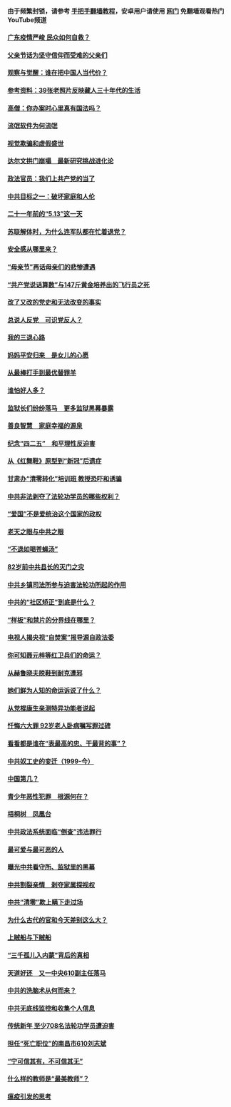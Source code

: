 #### 由于频繁封锁，请参考 [手把手翻墙教程](https://github.com/gfw-breaker/guides/wiki/)，安卓用户请使用 [网门](https://github.com/gfw-breaker/nogfw/blob/master/dl.md?t=06242001) 免翻墙观看热门YouTube频道 

#### [广东疫情严峻 民众如何自救？](../pages/19/427311.md?t=06242001) 

#### [父亲节话为坚守信仰而受难的父亲们](../pages/19/427033.md?t=06242001) 

#### [观察与觉醒：谁在把中国人当代价？](../pages/19/426987.md?t=06242001) 

#### [参考资料：39张老照片反映藏人三十年代的生活](../pages/19/426471.md?t=06242001) 

#### [高僧：你办案时心里真有国法吗？](../pages/19/426530.md?t=06242001) 

#### [流氓软件为何流氓](../pages/19/426531.md?t=06242001) 

#### [视觉欺骗和虚假盛世](../pages/19/426443.md?t=06242001) 

#### [达尔文拱门崩塌　最新研究挑战进化论](../pages/19/426009.md?t=06242001) 

#### [政法官员：我们上共产党的当了](../pages/19/425351.md?t=06242001) 

#### [中共目标之一：破坏家庭和人伦](../pages/19/424454.md?t=06242001) 

#### [二十一年前的“5.13”这一天](../pages/19/424814.md?t=06242001) 

#### [苏联解体时，为什么连军队都在忙着退党？](../pages/19/424335.md?t=06242001) 

#### [安全感从哪里来？](../pages/19/424336.md?t=06242001) 

#### [“母亲节”再话母亲们的悲惨遭遇](../pages/19/424234.md?t=06242001) 

#### [“共产党说话算数”与147斤黄金培养出的飞行员之死](../pages/19/424115.md?t=06242001) 

#### [改了又改的党史和无法改变的事实](../pages/19/424037.md?t=06242001) 

#### [总说人反党　可识党反人？](../pages/19/423820.md?t=06242001) 

#### [我的三退心路](../pages/19/423876.md?t=06242001) 

#### [妈妈平安归来　是女儿的心愿](../pages/19/423947.md?t=06242001) 

#### [从最棒打手到最优替罪羊](../pages/19/423819.md?t=06242001) 

#### [谁怕好人多？](../pages/19/423774.md?t=06242001) 

#### [监狱长们纷纷落马　更多监狱黑幕暴露](../pages/19/423787.md?t=06242001) 

#### [善良智慧　家庭幸福的源泉](../pages/19/423632.md?t=06242001) 

#### [纪念“四二五”　和平理性反迫害](../pages/19/423660.md?t=06242001) 

#### [从《红舞鞋》原型到“新冠”后遗症](../pages/19/423509.md?t=06242001) 

#### [甘肃办“清零转化”培训班 教授恐吓和诱骗](../pages/19/423498.md?t=06242001) 

#### [中共非法剥夺了法轮功学员的哪些权利？](../pages/19/423392.md?t=06242001) 

#### [“爱国”不是爱统治这个国家的政权](../pages/19/423029.md?t=06242001) 

#### [老天之眼与中共之眼](../pages/19/423378.md?t=06242001) 

#### [“不退如喝苍蝇汤”](../pages/19/423287.md?t=06242001) 

#### [82岁前中共县长的灭门之灾](../pages/19/423055.md?t=06242001) 

#### [中共乡镇司法所参与迫害法轮功所起的作用](../pages/19/423064.md?t=06242001) 

#### [中共的“社区矫正”到底是什么？](../pages/19/422870.md?t=06242001) 

#### [“样板”和禁片的分界线在哪里？](../pages/19/422704.md?t=06242001) 

#### [电视人揭央视“自焚案”报导源自政法委](../pages/19/422770.md?t=06242001) 

#### [你可知聂元梓等红卫兵们的命运？](../pages/19/422848.md?t=06242001) 

#### [从赫鲁晓夫脱鞋到耐克遭邪](../pages/19/422826.md?t=06242001) 

#### [她们鲜为人知的命运诉说了什么？](../pages/19/422754.md?t=06242001) 

#### [从党棍康生亲测特异功能者说起](../pages/19/422657.md?t=06242001) 

#### [忏悔六大罪 92岁老人卧病嘱写罪过碑](../pages/19/422750.md?t=06242001) 

#### [看看都是谁在“表最高的忠、干最背的事”？](../pages/19/422703.md?t=06242001) 

#### [中共奴工史的变迁（1999-今）](../pages/19/422656.md?t=06242001) 

#### [中国第几？](../pages/19/422496.md?t=06242001) 

#### [青少年恶性犯罪　根源何在？](../pages/19/422449.md?t=06242001) 

#### [梧桐树　凤凰台](../pages/19/422442.md?t=06242001) 

#### [中共政法系统面临“倒查”违法罪行](../pages/19/422497.md?t=06242001) 

#### [最可爱与最可恶的人](../pages/19/422448.md?t=06242001) 

#### [曝光中共看守所、监狱里的黑幕](../pages/19/422390.md?t=06242001) 

#### [中共割裂亲情　剥夺家属探视权](../pages/19/422364.md?t=06242001) 

#### [中共“清零”欺上瞒下走过场](../pages/19/422306.md?t=06242001) 

#### [为什么古代的官和今天差别这么大？](../pages/19/422228.md?t=06242001) 

#### [上贼船与下贼船](../pages/19/422276.md?t=06242001) 

#### [“三千孤儿入内蒙”背后的真相](../pages/19/422229.md?t=06242001) 

#### [天道好还　又一中央610副主任落马](../pages/19/422155.md?t=06242001) 

#### [中共的洗脑术从何而来？](../pages/19/422154.md?t=06242001) 

#### [中共无底线监控和收集个人信息](../pages/19/422039.md?t=06242001) 

#### [传统新年 至少708名法轮功学员遭迫害](../pages/19/421946.md?t=06242001) 

#### [担任“死亡职位”的南昌市610刘志斌](../pages/19/421957.md?t=06242001) 

#### [“宁可信其有，不可信其无”](../pages/19/421691.md?t=06242001) 

#### [什么样的教师是“最美教师”？](../pages/19/421755.md?t=06242001) 

#### [瘟疫引发的思考](../pages/19/421594.md?t=06242001) 

